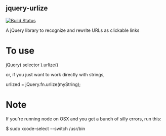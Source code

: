 jquery-urlize
-------------
[![Build Status](https://travis-ci.org/sobotklp/jquery-urlize.png?branch=master)](https://travis-ci.org/sobotklp/jquery-urlize)

A jQuery library to recognize and rewrite URLs as clickable links

To use
======

jQuery( selector ).urlize()

or, if you just want to work directly with strings,

urlized = jQuery.fn.urlize(myString);

Note
====

If you're running node on OSX and you get a bunch of silly errors, run this:

$ sudo xcode-select --switch /usr/bin
